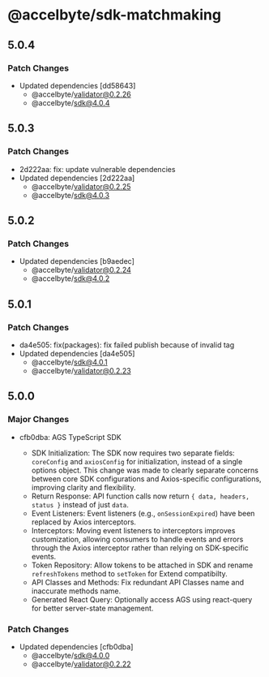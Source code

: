 # @accelbyte/sdk-matchmaking

## 5.0.4

### Patch Changes

- Updated dependencies [dd58643]
  - @accelbyte/validator@0.2.26
  - @accelbyte/sdk@4.0.4

## 5.0.3

### Patch Changes

- 2d222aa: fix: update vulnerable dependencies
- Updated dependencies [2d222aa]
  - @accelbyte/validator@0.2.25
  - @accelbyte/sdk@4.0.3

## 5.0.2

### Patch Changes

- Updated dependencies [b9aedec]
  - @accelbyte/validator@0.2.24
  - @accelbyte/sdk@4.0.2

## 5.0.1

### Patch Changes

- da4e505: fix(packages): fix failed publish because of invalid tag
- Updated dependencies [da4e505]
  - @accelbyte/sdk@4.0.1
  - @accelbyte/validator@0.2.23

## 5.0.0

### Major Changes

- cfb0dba: AGS TypeScript SDK

  - SDK Initialization: The SDK now requires two separate fields: `coreConfig` and `axiosConfig` for initialization, instead of a single options object. This change was made to clearly separate concerns between core SDK configurations and Axios-specific configurations, improving clarity and flexibility.
  - Return Response: API function calls now return `{ data, headers, status }` instead of just `data`.
  - Event Listeners: Event listeners (e.g., `onSessionExpired`) have been replaced by Axios interceptors.
  - Interceptors: Moving event listeners to interceptors improves customization, allowing consumers to handle events and errors through the Axios interceptor rather than relying on SDK-specific events.
  - Token Repository: Allow tokens to be attached in SDK and rename `refreshTokens` method to `setToken` for Extend compatibilty.
  - API Classes and Methods: Fix redundant API Classes name and inaccurate methods name.
  - Generated React Query: Optionally access AGS using react-query for better server-state management.

### Patch Changes

- Updated dependencies [cfb0dba]
  - @accelbyte/sdk@4.0.0
  - @accelbyte/validator@0.2.22
